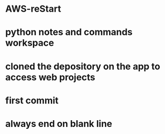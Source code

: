 # AWS-reStart
# python notes and commands workspace

# cloned the depository on the app to access web projects
# first commit
# always end on blank line

